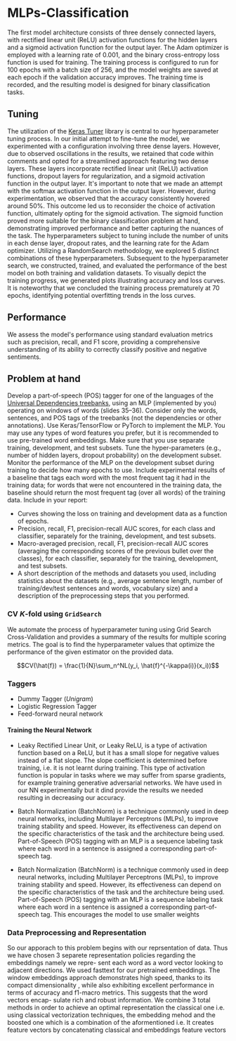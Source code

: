
# MLPs-Classification
The first model architecture consists of three densely connected layers, with rectified linear unit (ReLU) activation functions for the hidden layers and a sigmoid activation function for the output layer. The Adam optimizer is employed with a learning rate of 0.001, and the binary cross-entropy loss function is used for training. The training process is configured to run for 100 epochs with a batch size of 256, and the model weights are saved at each epoch if the validation accuracy improves. The training time is recorded, and the resulting model is designed for binary classification tasks.

## Tuning
The utilization of the [Keras Tuner](https://www.tensorflow.org/tutorials/keras/keras_tuner) library is central to our hyperparameter tuning process. In our initial attempt to fine-tune the model, we experimented with a configuration involving three dense layers. However, due to observed oscillations in the results, we retained that code within comments and opted for a streamlined approach featuring two dense layers. These layers incorporate rectified linear unit (ReLU) activation functions, dropout layers for regularization, and a sigmoid activation function in the output layer. It's important to note that we made an attempt with the softmax activation function in the output layer. However, during experimentation, we observed that the accuracy consistently hovered around 50\%. This outcome led us to reconsider the choice of activation function, ultimately opting for the sigmoid activation. The sigmoid function proved more suitable for the binary classification problem at hand, demonstrating improved performance and better capturing the nuances of the task. The hyperparameters subject to tuning include the number of units in each dense layer, dropout rates, and the learning rate for the Adam optimizer. Utilizing a RandomSearch methodology, we explored 5 distinct combinations of these hyperparameters. Subsequent to the hyperparameter search, we constructed, trained, and evaluated the performance of the best model on both training and validation datasets. To visually depict the training progress, we generated plots illustrating accuracy and loss curves. It is noteworthy that we concluded the training process prematurely at 70 epochs, identifying potential overfitting trends in the loss curves.

## Performance
We assess the model's performance using standard evaluation metrics such as precision, recall, and F1 score, providing a comprehensive understanding of its ability to correctly classify positive and negative sentiments.

## Problem at hand
Develop a part-of-speech (POS) tagger for one of the languages of the [Universal
Dependencies treebanks](http://universaldependencies.org/), using an MLP (implemented by
you) operating on windows of words (slides 35–36). Consider only the words, sentences, and
POS tags of the treebanks (not the dependencies or other annotations). Use Keras/TensorFlow
or PyTorch to implement the MLP. You may use any types of word features you prefer, but it
is recommended to use pre-trained word embeddings. Make sure that you use separate
training, development, and test subsets. Tune the hyper-parameters (e.g., number of hidden
layers, dropout probability) on the development subset. Monitor the performance of the MLP
on the development subset during training to decide how many epochs to use.
Include
experimental results of a baseline that tags each word with the most frequent tag it had in the training data; for words that were not encountered in the training data, the baseline should
return the most frequent tag (over all words) of the training data. Include in your report:

* Curves showing the loss on training and development data as a function of epochs.
* Precision, recall, F1, precision-recall AUC scores, for each class and classifier,
separately for the training, development, and test subsets.
* Macro-averaged precision, recall, F1, precision-recall AUC scores (averaging the
corresponding scores of the previous bullet over the classes), for each classifier,
separately for the training, development, and test subsets.
* A short description of the methods and datasets you used, including statistics about
the datasets (e.g., average sentence length, number of training/dev/test sentences and
words, vocabulary size) and a description of the preprocessing steps that you
performed.

### CV $K$-fold using `GridSearch`
We automate the process of hyperparameter tuning using Grid Search Cross-Validation and provides a summary of the results for multiple scoring metrics. The goal is to find the hyperparameter values that optimize the performance of the given estimator on the provided data.

$$CV(\hat{f}) = \frac{1}{N}\sum_n^NL(y_i, \hat{f}^{-\kappa(i)}(x_i))$$

### Taggers
* Dummy Tagger (*Unigram*)
* Logistic Regression Tagger
* Feed-forward neural network

#### Training the Neural Network
* Leaky Rectified Linear Unit, or Leaky ReLU, is a type of activation function
based on a ReLU, but it has a small slope for negative values instead of a flat
slope. The slope coefficient is determined before training, i.e. it is not learnt during
training. This type of activation function is popular in tasks where we may suffer
from sparse gradients, for example training generative adversarial networks. We
have used in our NN experimentally but it dind provide the results we needed
resulting in decreasing our accuracy.

* Batch Normalization (BatchNorm) is a technique commonly used in deep neural
networks, including Multilayer Perceptrons (MLPs), to improve training stability and
speed. However, its effectiveness can depend on the specific characteristics of
the task and the architecture being used. Part-of-Speech (POS) tagging with an
MLP is a sequence labeling task where each word in a sentence is assigned a
corresponding part-of-speech tag.

* Batch Normalization (BatchNorm) is a technique commonly used in deep neural
networks, including Multilayer Perceptrons (MLPs), to improve training stability and
speed. However, its effectiveness can depend on the specific characteristics of
the task and the architecture being used. Part-of-Speech (POS) tagging with an
MLP is a sequence labeling task where each word in a sentence is assigned a
corresponding part-of-speech tag. This encourages the model to use smaller weights 


### Data Preprocessing and Representation
So our apporach to this problem begins with our reprsentation of data. Thus we have
chosen 3 separete representation policies regarding the embeddings namely we repre-
sent each word as a word vector looking to adjacent directions. We used fasttext for our
pretrained embeddings. The window embeddings approach demonstrates high speed,
thanks to its compact dimensionality , while also exhibiting excellent performance in
terms of accuracy and f1-macro metrics. This suggests that the word vectors encap-
sulate rich and robust information. We combine 3 total methods in order to achieve an
optimal representation the classical one i.e. using classical vectorization techniques, the
embedding mehod and the boosted one which is a combination of the aformentioned i.e.
It creates feature vectors by concatenating classical and embeddings feature vectors






